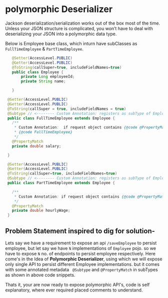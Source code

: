 # polymorphic Deserializer  


Jackson deserialization/serialization works out of the box most of the time. Unless your JSON structure is complicated, you won’t have to deal with deserializing your JSON into a polymorphic data type.

 
 Below is Employee base class, which inturn have subClasses as `FullTimeEmployee` & `PartTimeEmployee`.
 ```java
    @Setter(AccessLevel.PUBLIC)
    @Getter(AccessLevel.PUBLIC)
    @ToString(callSuper=true, includeFieldNames=true)
    public class Employee {
        private Long employeeId;
        private String name;

    }
  ```
  
   ```java
    @Setter(AccessLevel.PUBLIC)
    @Getter(AccessLevel.PUBLIC)
    @ToString(callSuper = true, includeFieldNames = true)
    @Subtype // <-------- Custom Annotation: registers as subType of Employee to deserialize in runtime
    public class FullTimeEmployee extends Employee {
      /**
       * Custom Annotation:  if request object contains {@code @PropertyMatch } annotated field attribute, then it will deserialize to 
       * {@code FullTimeEmployee}
       */
      @PropertyMatch
      private double salary;

    }
  ```
  
   ```java
    @Setter(AccessLevel.PUBLIC)
    @Getter(AccessLevel.PUBLIC)
    @ToString(callSuper=true, includeFieldNames=true)
    @Subtype // <-------- Custom Annotation: registers as subType of Employee to deserialize in runtime
    public class PartTimeEmployee extends Employee {

      /**
       * Custom Annotation: if request object contains {@code @PropertyMatch } annotated field attribute, then it will deserialize to  {@code PartTimeEmployee}
       */
      @PropertyMatch  
      private double hourlyWage;
    }
  ``` 
  
  ## Problem Statement inspired to dig for solution-
  Lets say we have a requirement to expose an api `/saveEmployee` to persist employee, but let say we have `N` implementations of `Employee` pojo. so we have to expose `N` no. of endpoints to persist employee respectively. Here come's in the Idea of **Polymorphic Deserializer**, using which we will expose only single API to persist different Employee implementations. but it comes with some annotated metadata ` @Subtype` and `@PropertyMatch` in subTypes as shown in above code snippets. 
  
Thats it, your are now ready to expose polymorphic API's, code is self explanatory, where ever required placed comments to understand.
  
